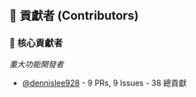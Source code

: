 ## 🌟 貢獻者 (Contributors)

### 🥇 核心貢獻者
*重大功能開發者*

- [@dennislee928](https://github.com/dennislee928) - 9 PRs, 9 Issues - 38 總貢獻

